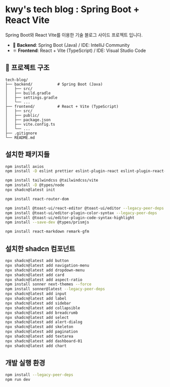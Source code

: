 # kwy's tech blog : Spring Boot + React Vite

Spring Boot와 React Vite를 이용한 기술 블로그 사이드 프로젝트 입니다.

- 🧩 **Backend**: Spring Boot (Java) / IDE: IntelliJ Community
- ⚛️ **Frontend**: React + Vite (TypeScript) / IDE: Visual Studio Code

## 📁 프로젝트 구조
```plaintext
tech-blog/  
├── backend/           # Spring Boot (Java)
│   ├── src/  
│   ├── build.gradle  
│   ├── settings.gradle  
│   └── ...  
├── frontend/          # React + Vite (TypeScript)
│   ├── src/  
│   ├── public/  
│   ├── package.json  
│   ├── vite.config.ts  
│   └── ...  
├── .gitignore  
└── README.md  
```

## 설치한 패키지들
```bash
npm install axios
npm install -D eslint prettier eslint-plugin-react eslint-plugin-react-hooks eslint-config-prettier eslint-plugin-prettier @typescript-eslint/eslint-plugin @typescript-eslint/parser

npm install tailwindcss @tailwindcss/vite
npm install -D @types/node
npx shadcn@latest init

npm install react-router-dom

npm install @toast-ui/react-editor @toast-ui/editor --legacy-peer-deps
npm install @toast-ui/editor-plugin-color-syntax --legacy-peer-deps
npm install @toast-ui/editor-plugin-code-syntax-highlight
npm install --save-dev @types/prismjs

npm install react-markdown remark-gfm
```

## 설치한 shadcn 컴포넌트
```bash
npx shadcn@latest add button
npx shadcn@latest add navigation-menu
npx shadcn@latest add dropdown-menu
npx shadcn@latest add card
npx shadcn@latest add aspect-ratio
npm install sonner next-themes --force
npm install sonner@latest --legacy-peer-deps
npx shadcn@latest add input
npx shadcn@latest add label
npx shadcn@latest add sidebar
npx shadcn@latest add collapsible
npx shadcn@latest add breadcrumb
npx shadcn@latest add select
npx shadcn@latest add alert-dialog
npx shadcn@latest add skeleton
npx shadcn@latest add pagination
npx shadcn@latest add textarea
npx shadcn@latest add dashboard-01
npx shadcn@latest add chart
```

## 개발 실행 환경
```bash
npm install --legacy-peer-deps
npm run dev
```
